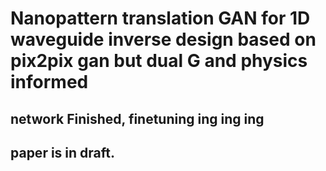 # Nanopattern translation GAN for 1D waveguide inverse design based on pix2pix gan but dual G and physics informed 
## network Finished,  finetuning ing ing ing 
## paper is in draft. 
